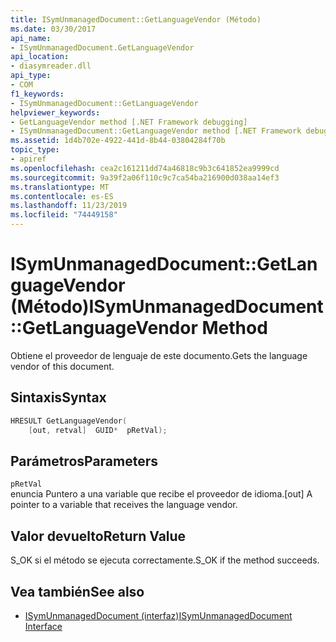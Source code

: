 ```yaml
---
title: ISymUnmanagedDocument::GetLanguageVendor (Método)
ms.date: 03/30/2017
api_name:
- ISymUnmanagedDocument.GetLanguageVendor
api_location:
- diasymreader.dll
api_type:
- COM
f1_keywords:
- ISymUnmanagedDocument::GetLanguageVendor
helpviewer_keywords:
- GetLanguageVendor method [.NET Framework debugging]
- ISymUnmanagedDocument::GetLanguageVendor method [.NET Framework debugging]
ms.assetid: 1d4b702e-4922-441d-8b44-03804284f70b
topic_type:
- apiref
ms.openlocfilehash: cea2c161211dd74a46818c9b3c641852ea9999cd
ms.sourcegitcommit: 9a39f2a06f110c9c7ca54ba216900d038aa14ef3
ms.translationtype: MT
ms.contentlocale: es-ES
ms.lasthandoff: 11/23/2019
ms.locfileid: "74449158"
---
```

# <a name="isymunmanageddocumentgetlanguagevendor-method"></a><span data-ttu-id="1a706-102">ISymUnmanagedDocument::GetLanguageVendor (Método)</span><span class="sxs-lookup"><span data-stu-id="1a706-102">ISymUnmanagedDocument::GetLanguageVendor Method</span></span>
<span data-ttu-id="1a706-103">Obtiene el proveedor de lenguaje de este documento.</span><span class="sxs-lookup"><span data-stu-id="1a706-103">Gets the language vendor of this document.</span></span>  
  
## <a name="syntax"></a><span data-ttu-id="1a706-104">Sintaxis</span><span class="sxs-lookup"><span data-stu-id="1a706-104">Syntax</span></span>  
  
```cpp  
HRESULT GetLanguageVendor(  
    [out, retval]  GUID*  pRetVal);  
```  
  
## <a name="parameters"></a><span data-ttu-id="1a706-105">Parámetros</span><span class="sxs-lookup"><span data-stu-id="1a706-105">Parameters</span></span>  
 `pRetVal`  
 <span data-ttu-id="1a706-106">enuncia Puntero a una variable que recibe el proveedor de idioma.</span><span class="sxs-lookup"><span data-stu-id="1a706-106">[out] A pointer to a variable that receives the language vendor.</span></span>  
  
## <a name="return-value"></a><span data-ttu-id="1a706-107">Valor devuelto</span><span class="sxs-lookup"><span data-stu-id="1a706-107">Return Value</span></span>  
 <span data-ttu-id="1a706-108">S_OK si el método se ejecuta correctamente.</span><span class="sxs-lookup"><span data-stu-id="1a706-108">S_OK if the method succeeds.</span></span>  
  
## <a name="see-also"></a><span data-ttu-id="1a706-109">Vea también</span><span class="sxs-lookup"><span data-stu-id="1a706-109">See also</span></span>

- [<span data-ttu-id="1a706-110">ISymUnmanagedDocument (interfaz)</span><span class="sxs-lookup"><span data-stu-id="1a706-110">ISymUnmanagedDocument Interface</span></span>](../../../../docs/framework/unmanaged-api/diagnostics/isymunmanageddocument-interface.md)
